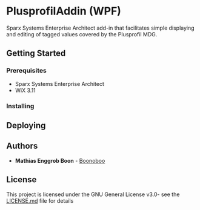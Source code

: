 # PlusprofilAddin (WPF)
Sparx Systems Enterprise Architect add-in that facilitates simple displaying and editing of tagged values covered by the Plusprofil MDG. 

## Getting Started
### Prerequisites
* Sparx Systems Enterprise Architect
* WiX 3.11

### Installing

## Deploying

## Authors
* **Mathias Enggrob Boon** - [Boonoboo](https://github.com/Boonoboo)

## License

This project is licensed under the GNU General License v3.0- see the [LICENSE.md](LICENSE.md) file for details
